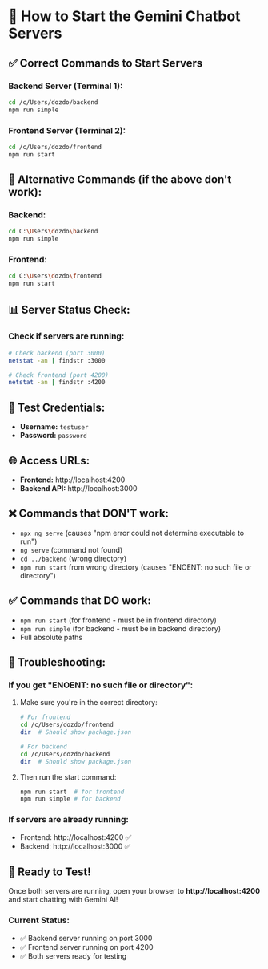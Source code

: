 # 🚀 How to Start the Gemini Chatbot Servers

## ✅ **Correct Commands to Start Servers**

### **Backend Server (Terminal 1):**

```bash
cd /c/Users/dozdo/backend
npm run simple
```

### **Frontend Server (Terminal 2):**

```bash
cd /c/Users/dozdo/frontend
npm run start
```

## 🎯 **Alternative Commands (if the above don't work):**

### **Backend:**

```bash
cd C:\Users\dozdo\backend
npm run simple
```

### **Frontend:**

```bash
cd C:\Users\dozdo\frontend
npm run start
```

## 📊 **Server Status Check:**

### **Check if servers are running:**

```bash
# Check backend (port 3000)
netstat -an | findstr :3000

# Check frontend (port 4200)
netstat -an | findstr :4200
```

## 🔐 **Test Credentials:**

- **Username:** `testuser`
- **Password:** `password`

## 🌐 **Access URLs:**

- **Frontend:** http://localhost:4200
- **Backend API:** http://localhost:3000

## ❌ **Commands that DON'T work:**

- `npx ng serve` (causes "npm error could not determine executable to run")
- `ng serve` (command not found)
- `cd ../backend` (wrong directory)
- `npm run start` from wrong directory (causes "ENOENT: no such file or directory")

## ✅ **Commands that DO work:**

- `npm run start` (for frontend - must be in frontend directory)
- `npm run simple` (for backend - must be in backend directory)
- Full absolute paths

## 🔧 **Troubleshooting:**

### **If you get "ENOENT: no such file or directory":**

1. Make sure you're in the correct directory:

   ```bash
   # For frontend
   cd /c/Users/dozdo/frontend
   dir  # Should show package.json

   # For backend
   cd /c/Users/dozdo/backend
   dir  # Should show package.json
   ```

2. Then run the start command:
   ```bash
   npm run start  # for frontend
   npm run simple # for backend
   ```

### **If servers are already running:**

- Frontend: http://localhost:4200 ✅
- Backend: http://localhost:3000 ✅

## 🎉 **Ready to Test!**

Once both servers are running, open your browser to **http://localhost:4200** and start chatting with Gemini AI!

### **Current Status:**

- ✅ Backend server running on port 3000
- ✅ Frontend server running on port 4200
- ✅ Both servers ready for testing
